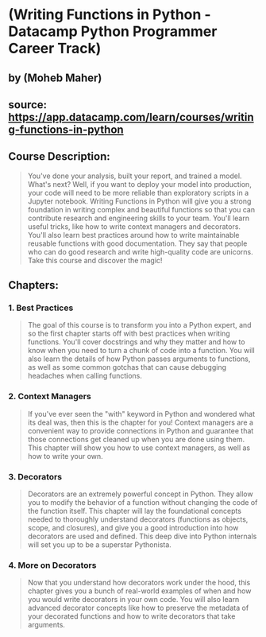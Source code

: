 # (Writing Functions in Python - Datacamp Python Programmer Career Track)
## by (Moheb Maher)
## source: https://app.datacamp.com/learn/courses/writing-functions-in-python

## Course Description:

> You've done your analysis, built your report, and trained a model. What's next? Well, if you want to deploy your model into production, your code will need to be more reliable than exploratory scripts in a Jupyter notebook. Writing Functions in Python will give you a strong foundation in writing complex and beautiful functions so that you can contribute research and engineering skills to your team. You'll learn useful tricks, like how to write context managers and decorators. You'll also learn best practices around how to write maintainable reusable functions with good documentation. They say that people who can do good research and write high-quality code are unicorns. Take this course and discover the magic!

## Chapters:

### 1. Best Practices
> The goal of this course is to transform you into a Python expert, and so the first chapter starts off with best practices when writing functions. You'll cover docstrings and why they matter and how to know when you need to turn a chunk of code into a function. You will also learn the details of how Python passes arguments to functions, as well as some common gotchas that can cause debugging headaches when calling functions.

### 2. Context Managers
> If you've ever seen the "with" keyword in Python and wondered what its deal was, then this is the chapter for you! Context managers are a convenient way to provide connections in Python and guarantee that those connections get cleaned up when you are done using them. This chapter will show you how to use context managers, as well as how to write your own.

### 3. Decorators
> Decorators are an extremely powerful concept in Python. They allow you to modify the behavior of a function without changing the code of the function itself. This chapter will lay the foundational concepts needed to thoroughly understand decorators (functions as objects, scope, and closures), and give you a good introduction into how decorators are used and defined. This deep dive into Python internals will set you up to be a superstar Pythonista.

### 4. More on Decorators
> Now that you understand how decorators work under the hood, this chapter gives you a bunch of real-world examples of when and how you would write decorators in your own code. You will also learn advanced decorator concepts like how to preserve the metadata of your decorated functions and how to write decorators that take arguments.